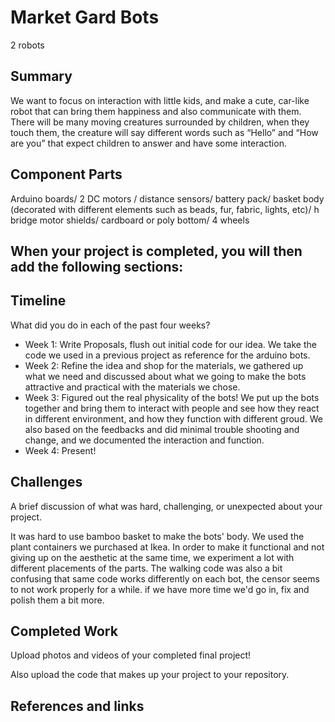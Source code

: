 # Market Gard Bots
2 robots 

## Summary

We want to focus on interaction with little kids, and make a cute, car-like robot that can bring them happiness and also communicate with them. There will be many moving creatures surrounded by children, when they touch them, the creature will say different words such as “Hello” and “How are you” that expect children to answer and have some interaction.

## Component Parts

Arduino boards/ 2 DC motors / distance sensors/ battery pack/ basket body (decorated with different elements such as beads, fur, fabric, lights, etc)/ h bridge motor shields/ cardboard or poly bottom/ 4 wheels

## When your project is completed, you will then add the following sections:

## Timeline

What did you do in each of the past four weeks?

- Week 1: Write Proposals, flush out initial code for our idea. We take the code we used in a previous project as reference for the arduino bots. 
- Week 2: Refine the idea and shop for the materials, we gathered up what we need and discussed about what we going to make the bots attractive and practical with the materials we chose.
- Week 3: Figured out the real physicality of the bots! We put up the bots together and bring them to interact with people and see how they react in different environment, and how they function with different groud. We also based on the feedbacks and did minimal trouble shooting and change, and we documented the interaction and function.
- Week 4: Present!
 
## Challenges

A brief discussion of what was hard, challenging, or unexpected about your project.

It was hard to use bamboo basket to make the bots' body. We used the plant containers we purchased at Ikea. In order to make it functional and not giving up on the aesthetic at the same time, we experiment a lot with different placements of the parts. The walking code was also a bit confusing that same code works differently on each bot, the censor seems to not work properly for a while. if we have more time we'd go in, fix and polish them a bit more.

## Completed Work

Upload photos and videos of your completed final project!

Also upload the code that makes up your project to your repository.

## References and links


